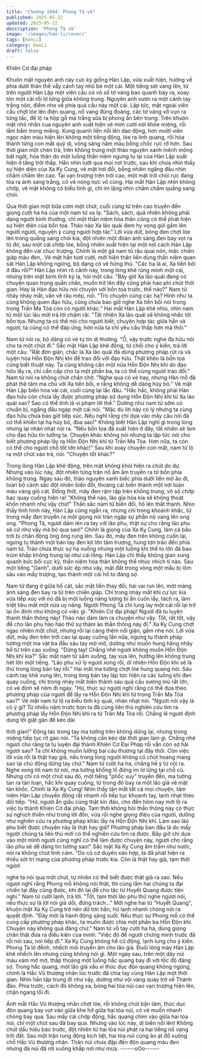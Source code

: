 ```yaml
---
title: "Chương 1944: Phong Tà và"
published: 2025-05-22
updated: 2025-05-22
description: 'Phong Tà và'
image: '/images/han-li/cover/'
tags: [HanLi]
category: HanLi
draft: false
---
```


Khiên Cơ đại pháp

Khuôn mặt nguyên anh này cực kỳ giống Hàn Lập, vừa xuất hiện,
hướng về phía dưới thân thể vẫy cánh tay nhỏ bé một cái.
Một tiếng sét vang lên, từ trên người Hàn Lập một viên cầu có vô
số tơ vàng bao quanh bay ra, xoay tòn một cái rồi lơ lửng giữa
không trung.
Nguyên anh vươn ra một cánh tay trắng nõn, điểm nhẹ về phía
quả cầu này một cái. Lập tức, mặt ngoài viên cầu chợt lóe lên
điện quang, nổ vang đùng đoàng, các tơ vàng vỡ vụn ra từng tấc,
để lộ ra hộp gỗ mà trắng sữa bị phong ấn bên trong.
Trên khuôn mặt nhỏ nhắn cua nguyên anh xuất hiện vẻ mim cười
nơi khóe miệng, rồi lẩm bẩm trong miệng. Xung quanh liền nổi lên
dao động, hơn mười viên ngọc năm màu hiện lên không một tiếng
động, lóe ra linh quang, rồi hóa thành từng con mắt quỷ dị, vòng
sáng năm màu bỗng chốc rực rỡ hơn.
Sau thời gian một chén trà, trên không trung một thảo nguyên
xanh mênh mông bát ngát, hóa thân do một luồng thần niệm
ngưng tụ lại của Hàn Lập xuất hiện ở tầng trời thấp. Hắn nhìn
lướt qua mọi nơi trước, sau khi chưa nhìn thấy sự hiện diện của
Xa Kỵ Cung, vẻ mặt hơi đổi, bỗng nhiên ngẩng đầu nhìn chằm
chằm lên cao.
Tại vạn trượng trên trời cao, một mặt trời chói rực đang tỏa ra ánh
sang trắng, có vẻ nóng nực vô cùng.
Hai mắt Hàn Lập nhìn không chớp, vẻ mặt không có biểu tình gì,
chỉ im lặng nhìn chằm chằm quầng sang chói.

Qua thời gian một bữa cơm một chút, cuối cùng từ trên cao
truyền đến giọng cười ha ha của một nam tử xa lạ:
"Sách, sách, quả nhiên không phải dạng người bình thường, chỉ
một thần niệm hóa thân cũng có thể phát hiện sự hiện diện của
bổn tọa. Thảo nào Xa lão quái đem hy vọng gửi gắm lên người
ngươi, nguyện ý cùng ngươi hợp tác"
Lời vừa dứt, bóng đen chợt lóe lên trong quầng sang chói kia, đột
nhiên một đoàn ánh sáng đen bay vọt ra từ đó, sau một cái chớp
lóe, bỗng nhiên xuất hiện tại một nơi cách Hàn Lập không đến vài
chục trượng.
Chính là một gã nam tử râu quai nón, mặc chiến giáp màu đen,.
Vẻ mặt hắn tươi cười, mới hiện thân liền dùng thần niệm quan sát
Hàn Lập không ngừng, bộ dạng có vẻ hứng thú.
"Các hạ là ai, Xa tiền bôi ở đâu rồi?"
Hàn Lập nhìn rõ cảnh này, trong lòng khẽ rùng mình một cái,
nhưng trên mặt bình tĩnh kỳ lạ, hỏi một câu.
"Bây giờ Xa lão quái đang có chuyện quan trọng quẩn chân,
muốn trở lên đây cũng phải hao phí chút thời gian. Hay là Hàn
đạo hữu nói chuyện với bổn tọa trước, thế nào?"
Nam tử nháy nháy mắt, vân vê râu mép, nói.
"Trò chuyện cùng các hạ? Hình như ta cũng không quen đạo hữu,
cũng chưa bao giờ nghe Xa tiền bối nói trong trong Trấn Ma Tỏa
còn có người khác."
Hai mắt Hàn Lập khẽ nhíu, nhìn nam tử một lúc lâu mới trả lời
chậm rãi.
"Tất nhiên Xa lão quái sẽ không nhắc tới bổn tọa. Nhưng ta có thể
nói cho ngươi biết, chuyện hợp tác giữa hắn và ngươi, ta cũng có
thể đáp ứng, hơn nữa ta chỉ yêu cầu thấp hơn mà thôi."

Nam tử nói ra, bộ dáng có vẻ tự tin dị thường.
"Ồ, vậy trước nghe đa hữu nói cho ta một chút đi."
Sắc mặt Hàn Lập khẽ động, từ chối cho ý kiến, trả lời một câu.
"Rất đơn giản, chắc là Xa lão quái đã dùng phương pháp rút ra và
luyện hóa Hỗn Độn Nhị khí để trao đổi với đạo hữu. Thật khéo là
bổn tọa cũng biết thuật này. Ta cũng không cần một nửa Hỗn Độn
Nhị khí do đạo hữu lấy ra, chỉ cần cấp cho ta một phần ba, ta có
thể cùng ngươi trao đổi."
Nam tử nói ra không chút chần chờ.
"Nghe qua có vẻ hay, nhưng Hàn mỗ đã phát thệ tâm ma chú với
Xa tiền bối, e rằng không dễ dàng hủy bỏ."
Vẻ mặt Hàn Lập biến hóa vài cái, cuối cùng lại lắc đầu.
"Hắc hắc, không phải Hàn đạo hữu còn chưa lấy được phương
pháp sử dụng Hỗn Độn Nhị khí từ Xa lão quái sao? Sao có thể
tính là vi phạm lời thề."
Dường như nam tử sớm có chuẩn bị, ngẩng đầu ngáp một cái
nói.
"Mặc dù lời này có lý nhưng ta cùng đạo hữu chưa bao giờ tiếp
xúc. Nếu nghĩ rằng chỉ dựa vào mấy câu nói đã có thể khiến tại hạ
hủy bỏ, đùa sao!"
Không biết Hàn Lập nghĩ gì trong lòng nhưng lại nhàn nhạt nói ra.
"Nếu bổn tọa đã xuất hiện ở đây, tất nhiên sẽ làm cho đạo hữu tin
tưởng ta. Chuyện khác không nói nhưng ta lập tức nói cho biết
phương pháp lấy ra Hỗn Độn Nhị khí từ Trấn Ma Tỏa. Hơn nữa, ta
còn có thể cho ngươi chỗ tốt lớn khác!"
Sau khi xoay chuyển con mắt, nam tử lộ ra một chút xảo trá, nói.
"Chuyện tốt khác?"

Trong lòng Hàn Lập khẽ động, trên mặt không khỏi hiện ra chút
do dự.
Nhưng vào lúc này, đột nhiên từng trận nổ ầm ầm truyền ra từ
bốn phía không trung. Ngay sau đó, thảo nguyên xanh biếc phía
dưới liền mờ ảo đi, toàn bộ cảnh sắc đột nhiên biến đổi, thoáng
cái biến thành một nơi toàn màu vàng gió cát.
Đồng thời, mây đen rậm rập trên không trung, vô số chớp bạc
quay cuồng hiện ra!
"Không thể nào, lão gia hỏa kia sẽ không thoát khốn nhanh như
vậy chứ!"
Thần sắc nam tử biến đổi, hô lên thất thanh.
Nhìn thấy tình hình này, Hàn Lập cũng ngẩn ra, nhưng chỉ trong
khoảnh khắc, từ trong mấy đen truyền ra một giọng nói tràn ngập
sự phẫn nộ vang lên ong ong.
"Phong Tà, ngươi dám lén ra tay với lão phu, thật sự cho rằng lão
phu sẽ cứ như vậy mà bỏ qua sao!"
Chính là giọng của Xa Kỵ Cung, làm cả bầu trời bị chấn động ông
ông rung lên.
Sau đó, mây đen trên không cuốn lại, ngưng tụ thành một bàn tay
đen kịt lớn tăm trượng, hung tợn trảo đến phía nam tử.
Trảo chưa thực sự hạ xuống nhưng một luồng khí thế to lớn đã
bao trùm khắp không trung lại như cái lồng.
Hàn Lập chỉ thấy không gian xung quanh bức bối cực kỳ, thần
niệm hóa thân không thể nhúc nhích tí nào.
Sau một tiếng "Oanh", dưới sức ép như vậy, mặt đất trong vòng
một mẫu bị lõm sâu vào mấy trượng, tạo thành một cái hố to đáng
sợ.

Nam tử đang ở giữa hố cát, sắc mặt liền thay đổi, hai vai run lên,
một mảng ánh sáng đen bay ra từ trên chiến giáp.
Chỉ trong nháy mắt khi cự lực kia vừa tiếp xúc với nó đã bị một
luồng năng lượng bí ẩn cuốn lấy, tách ra, làm triệt tiêu mất một
nửa uy năng. Người Phong Tà chỉ lung lay một cái rồi lại trở lại ổn
định như không có việc gì.
"Khiên Cơ đại pháp! Ngươi đã tu luyện thành thần thông này!
Thảo nào dám làm ra chuyện như vậy. Tốt, rất tốt, vậy để cho lão
phu hảo hảo thử sự thâm ảo thần thông này đi."
Xa Kỵ Cung chợt ngạc nhiên một chút, nhưng rồi lại càng thêm
nổi giận, gầm nhẹ nói.
Lời vừa dứt, mây đen trên trời cao lại quay cuồng lần nữa, ngưng
tụ thành pháp tướng một ma vật ba đầu sáu tay mờ mờ, dường
như muốn hung hăng nhảy bổ từ trên cao xuống.
"Dừng tay! Chẳng nhẽ ngươi không muốn Hỗn Độn Nhị khí kia?"
Sắc mặt nam tử sầm xuống, tay xua lên, hướng lên không trung
hét lớn một tiếng.
"Lão phu xử lý ngươi xong rồi, dĩ nhiên Hỗn Độn khí sẽ là thứ
trong lòng bàn tay rồi."
Hai mắt ma tướng chợt lóe hung quang nói. Sáu cánh tay khẽ
vung lên, trong lòng bàn tay lập tức hiện ra các luồng khí đen
quay cuồng, chỉ trong nháy mắt biến thành sáu quả cầu sương
mù rất lớn, có vẻ định sẽ ném đi ngay.
"Hừ, thực sự ngươi nghĩ rằng có thể dựa theo phương pháp của
ngươi để lấy ra Hỗn Độn Nhị khí từ trong Trấn Ma Tỏa sao?"
Vẻ mặt nam tử lộ ra biểu tình kỳ quái, nhàn nhạt nói.
"Ngươi nói vậy là có ý gì? Từ nhiều năm trước bọn ta đã cùng liên
thủ nghiên cứu tìm ra phương pháp lấy Hỗn Độn Nhị khí ra từ
Trấn Ma Tỏa rồi. Chẳng lẽ ngươi định dung lời giật gân để kéo dài

thời gian!"
Động tác trong tay ma tướng trên không dừng lại, nhưng trong
miệng tiếp tục rít gào nói.
"Ta không cần kéo dài thời gian làm gì. Chẳng nhẽ ngươi cho
rằng ta tu luyện đại thành Khiên Cơ Đại Pháp rồi vẫn còn sợ hãi
ngươi sao? Ta chỉ không muốn lưỡng bại câu thương tại đây thôi.
Còn việc lời vừa rồi là thật hay giả, nếu trong lòng người không có
chút hoang mang sao lại chủ động dừng tay chứ."
Nam tử cười ha ha, chẳng hề ý tứ nói ra.
Nghe xong lời nam tử nói, ma tướng khổng lồ đứng im lơ lửng tại
chỗ cũ.
Nhưng chỉ có một chút sau đó, một tiếng "phốc xuy" truyền đến,
ma tướng tan ra tán loạn, hắc khí quay cuồng, từ trong đó bay ra
một lão giả vẻ mặt tàn khốc.
Chính là Xa Kỵ Cung!
Nhìn thấy tận mắt tất cả mọi chuyện, tâm niệm Hàn Lập chuyển
động rất nhanh rồi tiếp tục khoanh tay, lạnh nhạt theo dõi tiếp.
"Hừ, ngươi ẩn giấu cũng thật kín đáo, cho đến hôm nay mới lộ ra
việc tu thành Khiên Cơ đại pháp. Tạm thời không hỏi thần thông
này có thực sự nghịch thiên như trong lời đồn, vừa rồi nghe giọng
điệu của ngươi, dường như nghiên cứu ra phương pháp khác lấy
ra Hỗn Độn Nhị khí. Làm sao lão phu biết được chuyện này là thật
hay giả? Phương pháp ban đầu là do mấy người chúng ta liên thủ
mới có thể nghiên cứu tìm ra được. Bây giờ chỉ dựa vào một mình
ngươi cũng nghĩ có thể làm được chuyện này, ngươi cho rằng lão
phu sẽ dễ dàng tin tưởng sao!"
Sắc mặt Xa Kỵ Cung âm trầm như nước, nói ra không chút tình
cảm.
"Do có cơ duyên xảo hợp, ta đã phát hiện ra thiếu sót trí mạng
của phương pháp trước kia. Còn là thật hay giả, tạm thời ngươi

nghe ta nói qua một chút, tự nhiên có thể biết được thật giả ra
sao. Nếu ngươi nghĩ rằng Phong mỗ không nói thật, thì cùng lắm
hai chúng ta đại chiến tại đây cũng được, khi đó lại để cho tặc tử
Huyết Quang được tiện nghi."
Nam tử cười lạnh, trả lời.
"Tốt, tạm thời lão phu thử nghe ngươi nói, nếu thực sự là lời nói
giả dối, đừng trách…"
Mới nghe hai từ "Huyết Quang", khuôn mặt Xa Kỵ Cung trở nên
dữ tơn hẳn, hừ lạnh nhanh chóng nói ra quyết định.
"Đây mới là hành động sáng suốt. Nếu thực sự Phong mỗ có thể
cung cấp phương pháp khác, ta muốn được chia một phần ba
Hỗn Độn khí. Chuyện này không quá đáng chứ."
Nam tử vỗ tay cười ha hả, dùng giọng chân thật đưa ra điều kiện
của mình.
"Việc đó để ngươi chứng minh trước đã rồi nói sau, nói tiếp đi."
Xa Kỵ Cung không hề cử động, lạnh lung cho ý kiến.
Phong Tà lơ đễnh, nhếch môi truyền âm cho lão giả.
Đuôi lông mày Hàn Lập khẽ nhếch lên nhưng cũng không nói gì.
Một ngày sau, trên một dãy núi màu xám mờ mờ, thấp thoáng
một luồng hắc quang bay đi với tốc độ đáng sợ.
Trong hắc quang, một lão giả xấu xí thúc dục độn quang không
ngừng, chính là Hắc Vũ thượng nhân lúc trước đã chia tay cùng
Hàn Lập một thời gian.
Nhìn hắn tập trung đi như vậy, dường như vội vàng quay trở về
Thánh đảo.
Phía trước, cách đó không xa, bóng hai tòa núi cao vạn trượng
hiện lên, chặn ngang lối đi.

Ánh mắt Hắc Vũ thượng nhân chợt lóe, rồi không chút bận tâm,
thúc dục độn quang bay vọt vào giữa khe hở giữa hai tòa núi, có
vẻ muốn nhanh chóng bay qua.
Sau mấy cái chớp động, hắc quang chìm vào giữa hai tòa núi, chỉ
một chút sau đã bay qua.
Nhưng vào lúc này, dị biến nổi lên!
Không chút dấu hiệu báo trước, đột nhiên từ hai tòa núi phát ra
hai tiếng nổ vang trời đất. Sau một trận rung động kịch liệt, hai tòa
núi cùng ào ạt đổ xuống chỗ Hắc Vũ thượng nhân.
Thân núi chưa đập đến độn quang màu đen nhưng đá núi đã rơi
xuống khắp nơi như mưa.
------oOo------
